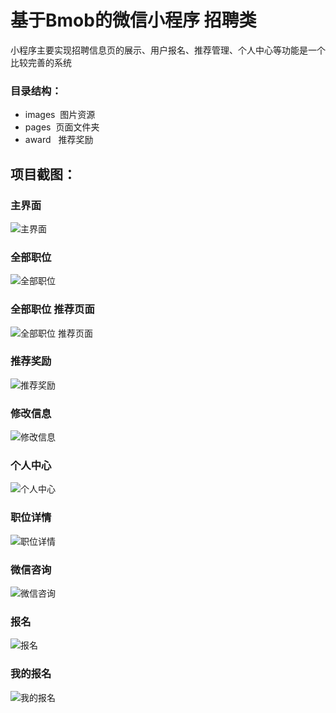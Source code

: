 # 基于Bmob的微信小程序 招聘类
小程序主要实现招聘信息页的展示、用户报名、推荐管理、个人中心等功能是一个比较完善的系统
### 目录结构：
* images  图片资源
* pages  页面文件夹
*  award   推荐奖励
##  项目截图：
### 主界面
![主界面](https://github.com/best-fan/wechat-app-zp/blob/master/screen/1.png)
### 全部职位
![全部职位](https://github.com/best-fan/wechat-app-zp/blob/master/screen/2.png)
### 全部职位 推荐页面
![全部职位 推荐页面](https://github.com/best-fan/wechat-app-zp/blob/master/screen/3.png)
### 推荐奖励
![推荐奖励](https://github.com/best-fan/wechat-app-zp/blob/master/screen/4.png)
### 修改信息
![修改信息](https://github.com/best-fan/wechat-app-zp/blob/master/screen/5.png)
### 个人中心
![个人中心](https://github.com/best-fan/wechat-app-zp/blob/master/screen/6.png)
### 职位详情
![职位详情](https://github.com/best-fan/wechat-app-zp/blob/master/screen/7.png)
### 微信咨询
![微信咨询](https://github.com/best-fan/wechat-app-zp/blob/master/screen/8.png)
### 报名
![报名](https://github.com/best-fan/wechat-app-zp/blob/master/screen/9.png)
### 我的报名
![我的报名](https://github.com/best-fan/wechat-app-zp/blob/master/screen/10.png)
